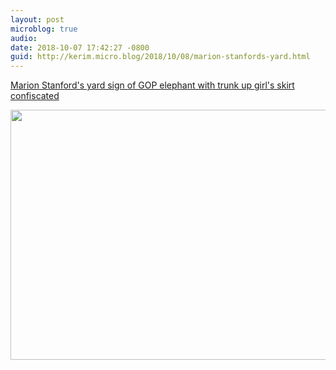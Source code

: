 ```yaml
---
layout: post
microblog: true
audio: 
date: 2018-10-07 17:42:27 -0800
guid: http://kerim.micro.blog/2018/10/08/marion-stanfords-yard.html
---
```

[Marion Stanford's yard sign of GOP elephant with trunk up girl's skirt confiscated](https://www.washingtonpost.com/politics/2018/10/06/texas-yard-sign-depicted-gop-elephant-with-its-trunk-up-girls-skirt-police-seized-it/?utm_term=.5c03b9b9355f)

<img src="http://micro.oxus.net/uploads/2018/ec9e8500aa.jpg" width="600" height="400" />
